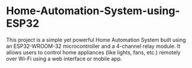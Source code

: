 # Home-Automation-System-using-ESP32
This project is a simple yet powerful Home Automation System built using an ESP32-WROOM-32 microcontroller and a 4-channel relay module. It allows users to control home appliances (like lights, fans, etc.) remotely over Wi-Fi using a web interface or mobile app.
